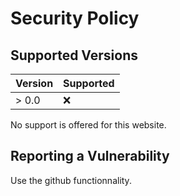 # Security Policy

## Supported Versions

| Version | Supported          |
| ------- | ------------------ |
| > 0.0   | :x:                |

No support is offered for this website.

## Reporting a Vulnerability

Use the github functionnality.

